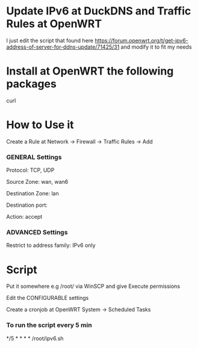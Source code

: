 # Update IPv6 at DuckDNS and Traffic Rules at OpenWRT

I just edit the script that found here https://forum.openwrt.org/t/get-ipv6-address-of-server-for-ddns-update/71425/31 and modify it to fit my needs

# Install at OpenWRT the following packages
curl

# How to Use it
Create a Rule at Network -> Firewall -> Traffic Rules -> Add

### GENERAL Settings
Protocol: TCP, UDP

Source Zone: wan, wan6

Destination Zone: lan

Destination port:

Action: accept

### ADVANCED Settings
Restrict to address family: IPv6 only

# Script
Put it somewhere e.g /root/ via WinSCP and give Execute permissions

Edit the CONFIGURABLE settings

Create a cronjob at OpenWRT System -> Scheduled Tasks

### To run the script every 5 min
*/5 * * * * /root/ipv6.sh
